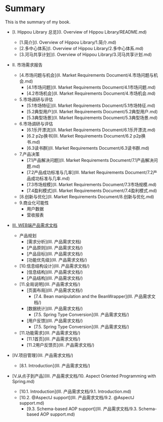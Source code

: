 # Summary

This is the summary of my book.

* [I. Hippou Library 总览](I. Overview of Hippou Library/README.md)
	* [1.简介](I. Overview of Hippou Library/1.简介.md)
	* [2.多中心体系](I. Overview of Hippou Library/2.多中心体系.md)
	* [3.河马共享计划](I. Overview of Hippou Library/3.河马共享计划.md)
* II. 市场需求报告
	* [4.市场问题与机会](II. Market Requirements Document/4.市场问题与机会.md)
		* [4.1市场问题](II. Market Requirements Document/4.1市场问题.md)
		* [4.2市场机会](II. Market Requirements Document/4.市场机会.md)
	* 5.市场调研与评估
		* [5.1市场特征](II. Market Requirements Document/5.1市场特征.md)
		* [5.2典型用户](II. Market Requirements Document/5.2典型用户.md)
		* [5.3典型场景](II. Market Requirements Document/5.3典型场景.md)
	* 6.市场调研与评估
		* [6.1乐开漂流](II. Market Requirements Document/6.1乐开漂流.md)
		* [6.2 p2p换书](II. Market Requirements Document/6.2 p2p换书.md)
		* [6.3读书群](II. Market Requirements Document/6.3读书群.md)
	* 7.产品决策
		* [7.1产品解决问题](II. Market Requirements Document/7.1产品解决问题.md)
		* [7.2产品成功标准与几率](III. Market Requirements Document/7.2产品成功标准与几率.md)
		* [7.3市场规模](II. Market Requirements Document/7.3市场规模.md)
		* [7.4盈利模式](II. Market Requirements Document/7.4盈利模式.md)
	* [8.创新与优化](II. Market Requirements Document/8.创新与优化.md)
	* 9.商业化可能性
		* 用户数据
		* 营收报表 
* [III. WEB端产品需求文档](版本信息.md)
	* 产品规划
		* [需求分析](III. 产品需求文档)
		* [产品原则](III. 产品需求文档/)
		* [产品目标](III. 产品需求文档/)
		* [功能优先级](III. 产品需求文档/)
	* [10.信息结构设计](III. 产品需求文档/)
		* [信息结构](III. 产品需求文档/)
		* [产品结构](III. 产品需求文档/)
	* [11.全局说明](III. 产品需求文档/)
		* [页面布局](III. 产品需求文档/)
			* [7.4. Bean manipulation and the BeanWrapper](III. 产品需求文档/)
		* [数据统计](III. 产品需求文档/)
			* [7.5. Spring Type Conversion](III. 产品需求文档/)
		* [用户反馈](III. 产品需求文档/)
			* [7.5. Spring Type Conversion](III. 产品需求文档/)
	* [11.功能需求](III. 产品需求文档/)
		* [11.1首页](III. 产品需求文档/)
		* [11.2用户反馈页](III. 产品需求文档/)
* [IV.项目管理](III. 产品需求文档/)
	* [8.1. Introduction](III. 产品需求文档/)

* [V.从点子到产品](III. 产品需求文档/10. Aspect Oriented Programming with Spring.md)
	* [10.1. Introduction](III. 产品需求文档/9.1. Introduction.md)
	* [10.2. @AspectJ support](III. 产品需求文档/9.2. @AspectJ support.md)
		* [9.3. Schema-based AOP support](III. 产品需求文档/9.3. Schema-based AOP support.md)

